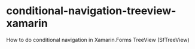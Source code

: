 # conditional-navigation-treeview-xamarin
How to do conditional navigation in Xamarin.Forms TreeView (SfTreeView)
